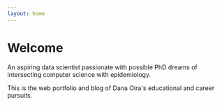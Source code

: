 ```yaml
---
layout: home
---
```

# Welcome

An aspiring data scientist passionate with possible PhD dreams of intersecting computer science with epidemiology.

This is the web portfolio and blog of Dana Oira's educational and career pursuits.